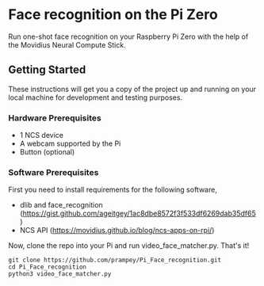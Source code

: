 # Face recognition on the Pi Zero
Run one-shot face recognition on your Raspberry Pi Zero with the help of the Movidius Neural Compute Stick.

## Getting Started

These instructions will get you a copy of the project up and running on your local machine for development and testing purposes.

### Hardware Prerequisites
- 1 NCS device
- A webcam supported by the Pi
- Button (optional)

### Software Prerequisites
First you need to install requirements for the following software,
- dlib and face_recognition (https://gist.github.com/ageitgey/1ac8dbe8572f3f533df6269dab35df65)
- NCS API (https://movidius.github.io/blog/ncs-apps-on-rpi/)

Now, clone the repo into your Pi and run video_face_matcher.py. That's it!
```
git clone https://github.com/prampey/Pi_Face_recognition.git
cd Pi_Face_recognition
python3 video_face_matcher.py 
```

